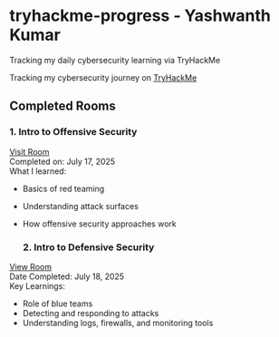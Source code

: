 # tryhackme-progress - Yashwanth Kumar
Tracking my daily cybersecurity learning via TryHackMe

Tracking my cybersecurity journey on [TryHackMe](https://tryhackme.com/p/hkhk143hk)

## Completed Rooms

### 1. Intro to Offensive Security  
 [Visit Room](https://tryhackme.com/room/offensivesecurityintro)  
Completed on: July 17, 2025  
What I learned:
- Basics of red teaming
- Understanding attack surfaces
- How offensive security approaches work

  ### 2. Intro to Defensive Security  
 [View Room](https://tryhackme.com/room/defensivesecurityintro?utm_source=linkedin&utm_medium=social&utm_campaign=social_share&utm_content=utmContent)  
Date Completed: July 18, 2025  
Key Learnings:
- Role of blue teams
- Detecting and responding to attacks
- Understanding logs, firewalls, and monitoring tools
  

